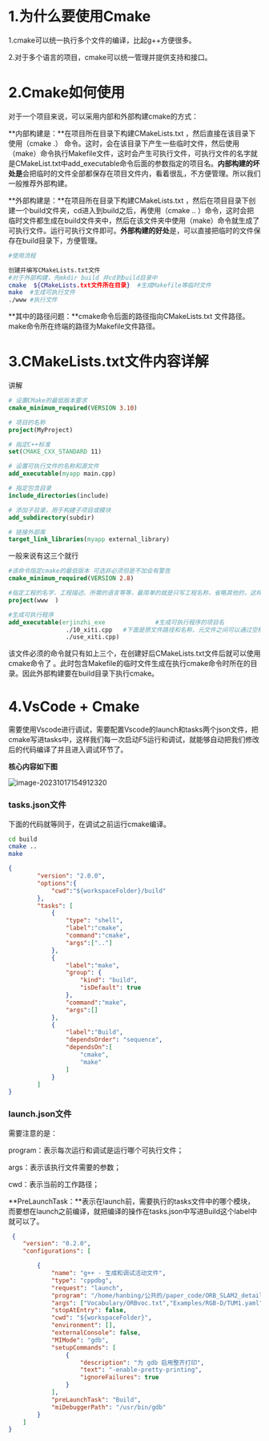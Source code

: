# 1.为什么要使用Cmake

1.cmake可以统一执行多个文件的编译，比起g++方便很多。

2.对于多个语言的项目，cmake可以统一管理并提供支持和接口。

# 2.Cmake如何使用

对于一个项目来说，可以采用内部和外部构建cmake的方式：

**内部构建是：**在项目所在目录下构建CMakeLists.txt ，然后直接在该目录下使用（cmake .）  命令。这时，会在该目录下产生一些临时文件，然后使用（make）命令执行Makefile文件，这时会产生可执行文件，可执行文件的名字就是CMakeList.txt中add_executable命令后面的参数指定的项目名。**内部构建的坏处是**会把临时的文件全部都保存在项目文件内，看着很乱，不方便管理。所以我们一般推荐外部构建。

**外部构建是：**在项目所在目录下构建CMakeLists.txt ，然后在项目目录下创建一个build文件夹，cd进入到build之后，再使用（cmake .. ）命令，这时会把临时文件都生成在build文件夹中，然后在该文件夹中使用（make）命令就生成了可执行文件。运行可执行文件即可。**外部构建的好处**是，可以直接把临时的文件保存在build目录下，方便管理。

```bash
#使用流程

创建并编写CMakeLists.txt文件
#对于外部构建，先mkdir build 并cd到build目录中
cmake  ${CMakeLists.txt文件所在目录}  #生成Makefile等临时文件
make  #生成可执行文件
./www #执行文件 
```

**其中的路径问题：**cmake命令后面的路径指向CMakeLists.txt 文件路径。 make命令所在终端的路径为Makefile文件路径。

# 3.CMakeLists.txt文件内容详解

讲解

```cmake
# 设置CMake的最低版本要求
cmake_minimum_required(VERSION 3.10)

# 项目的名称
project(MyProject)

# 指定C++标准
set(CMAKE_CXX_STANDARD 11)

# 设置可执行文件的名称和源文件
add_executable(myapp main.cpp)

# 指定包含目录
include_directories(include)

# 添加子目录，用于构建子项目或模块
add_subdirectory(subdir)

# 链接外部库
target_link_libraries(myapp external_library)

```

一般来说有这三个就行

```cmake
#该命令指定cmake的最低版本 可选非必须但是不加会有警告
cmake_minimum_required(VERSION 2.8) 

#指定工程的名字、工程描述、所需的语言等等，最简单的就是只写工程名称，省略其他的，这样会默认支持所有语言。
project(www  )  

#生成可执行程序
add_executable(erjinzhi_exe              #生成可执行程序的项目名
                ./10_xiti.cpp   #下面是原文件路径和名称，元文件之间可以通过空格也可以通过分号;进行间隔。
                ./use_xiti.cpp)
```

该文件必须的命令就只有如上三个，在创建好后CMakeLists.txt文件后就可以使用cmake命令了 。此时包含Makefile的临时文件生成在执行cmake命令时所在的目录。因此外部构建要在build目录下执行cmake。

# 4.VsCode + Cmake

​		需要使用Vscode进行调试，需要配置Vscode的launch和tasks两个json文件，把cmake写进tasks中，这样我们每一次启动F5运行和调试，就能够自动把我们修改后的代码编译了并且进入调试环节了。

**核心内容如下图**

![image-20231017154912320](/home/hanbing/公共的/typora实验记录/ORB_SLAM2/assets/image-20231017154912320.png)

### tasks.json文件

下面的代码就等同于，在调试之前运行cmake编译。

```bash
cd build
cmake ..
make 
```



```json
{
        "version": "2.0.0",
        "options":{
            "cwd":"${workspaceFolder}/build"  
        },
        "tasks": [
            {
                "type": "shell",              
                "label":"cmake",              
                "command":"cmake",            
                "args":[".."]                 
            },
            {
                "label":"make",
                "group": {                    
                    "kind": "build",
                    "isDefault": true
                },
                "command":"make",
                "args":[]
            },
            {
                "label":"Build",
                "dependsOrder": "sequence", 
                "dependsOn":[               
                    "cmake",
                    "make"
                ]
            }
        ]
}
```

### launch.json文件

需要注意的是：

program：表示每次运行和调试是运行哪个可执行文件；

args：表示该执行文件需要的参数；

cwd：表示当前的工作路径；

**PreLaunchTask：**表示在launch前，需要执行的tasks文件中的哪个模块，而要想在launch之前编译，就把编译的操作在tasks.json中写进Build这个label中就可以了。

```json
 {
    "version": "0.2.0",
    "configurations": [

        {
            "name": "g++ - 生成和调试活动文件",
            "type": "cppdbg",
            "request": "launch",
            "program": "/home/hanbing/公共的/paper_code/ORB_SLAM2_detailed_comments/Examples/RGB-D/rgbd_tum",
            "args": ["Vocabulary/ORBvoc.txt","Examples/RGB-D/TUM1.yaml","rgbd_dataset_freiburg1_desk","Examples/RGB-D/associations/fr1_desk.txt"],
            "stopAtEntry": false,
            "cwd": "${workspaceFolder}",
            "environment": [],
            "externalConsole": false,
            "MIMode": "gdb",
            "setupCommands": [
                {
                    "description": "为 gdb 启用整齐打印",
                    "text": "-enable-pretty-printing",
                    "ignoreFailures": true
                }
            ],
            "preLaunchTask": "Build",
            "miDebuggerPath": "/usr/bin/gdb"
        }
    ]
}
```

